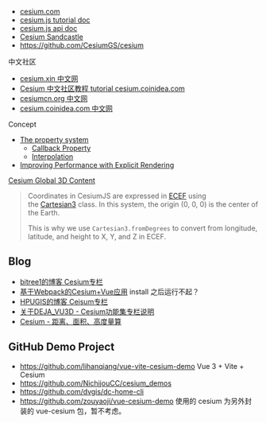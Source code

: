 - [cesium.com](https://cesium.com/) 
- [cesium.js tutorial doc](https://cesium.com/learn/cesiumjs-learn/) 
- [cesium.js api doc](https://cesium.com/learn/cesiumjs/ref-doc/) 
- [Cesium Sandcastle](https://sandcastle.cesium.com/) 
- https://github.com/CesiumGS/cesium


中文社区
- [cesium.xin 中文网](http://cesium.xin/wordpress/) 
- [Cesium 中文社区教程 tutorial cesium.coinidea.com](http://cesium.coinidea.com/guide/) 
- [cesiumcn.org 中文网](http://cesiumcn.org/) 
- [cesium.coinidea.com 中文网](http://cesium.coinidea.com/) 


Concept
- [The property system](https://cesium.com/learn/cesiumjs-learn/cesiumjs-creating-entities/#the-property-system) 
    - [Callback Property](https://sandcastle.cesium.com/?src=Callback%20Property.html) 
    - [Interpolation](https://sandcastle.cesium.com/?src=Interpolation.html) 
- [Improving Performance with Explicit Rendering](https://cesium.com/blog/2018/01/24/cesium-scene-rendering-performance/) 

[Cesium Global 3D Content](https://cesium.com/platform/cesium-ion/content/) 


> Coordinates in CesiumJS are expressed in [ECEF](https://en.wikipedia.org/wiki/ECEF) using the [Cartesian3](https://cesium.com/learn/cesiumjs/ref-doc/Cartesian3.html) class. In this system, the origin (0, 0, 0) is the center of the Earth.
> 
> This is why we use `Cartesian3.fromDegrees` to convert from longitude, latitude, and height to X, Y, and Z in ECEF.


## Blog
- [bitree1的博客 Cesium专栏](https://blog.csdn.net/bitree1/category_9282608.html) 
- [基于Webpack的Cesium+Vue应用](https://blog.csdn.net/m0_37972557/article/details/79768408) install 之后运行不起？
- [HPUGIS的博客 Ceisum专栏](https://blog.csdn.net/weixin_40184249/category_8910489.html?spm=1001.2014.3001.5482) 
- [关于DEJA_VU3D - Cesium功能集专栏说明](https://blog.csdn.net/qq_34205305/article/details/123986033) 
- [Cesium - 距离、面积、高度量算](https://zouyaoji.top/2019/01-cesium-measure-tool/) 

## GitHub Demo Project

- https://github.com/lihanqiang/vue-vite-cesium-demo
	Vue 3 + Vite + Cesium
- https://github.com/NichijouCC/cesium_demos
- https://github.com/dvgis/dc-home-cli
- https://github.com/zouyaoji/vue-cesium-demo
	使用的 cesium 为另外封装的 vue-cesium 包，暂不考虑。


